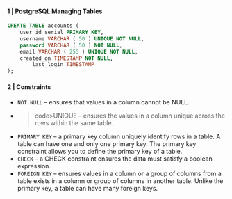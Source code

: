 #### 1 | PostgreSQL Managing Tables

```sql
CREATE TABLE accounts (
	user_id serial PRIMARY KEY,
	username VARCHAR ( 50 ) UNIQUE NOT NULL,
	password VARCHAR ( 50 ) NOT NULL,
	email VARCHAR ( 255 ) UNIQUE NOT NULL,
	created_on TIMESTAMP NOT NULL,
        last_login TIMESTAMP 
);
```

#### 2 | Constraints

- <code>NOT NULL</code> – ensures that values in a column cannot be NULL.
- >code>UNIQUE</code> – ensures the values in a column unique across the rows within the same table.
- <code>PRIMARY KEY</code> – a primary key column uniquely identify rows in a table. A table can have one and only one primary key. The primary key constraint allows you to define the primary key of a table.
- <code>CHECK</code> – a CHECK constraint ensures the data must satisfy a boolean expression.
- <code>FOREIGN KEY</code> – ensures values in a column or a group of columns from a table exists in a column or group of columns in another table. Unlike the primary key, a table can have many foreign keys.

